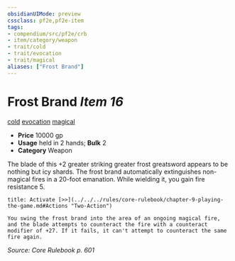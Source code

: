 ```yaml
---
obsidianUIMode: preview
cssclass: pf2e,pf2e-item
tags:
- compendium/src/pf2e/crb
- item/category/weapon
- trait/cold
- trait/evocation
- trait/magical
aliases: ["Frost Brand"]
---
```

# Frost Brand *Item 16*  
[cold](../../../rules/traits/cold.md)  [evocation](../../../rules/traits/evocation.md)  [magical](../../../rules/traits/magical.md)  

- **Price** 10000 gp
- **Usage** held in 2 hands; **Bulk** 2
- **Category** Weapon

The blade of this +2 greater striking greater frost greatsword appears to be nothing but icy shards. The frost brand automatically extinguishes non-magical fires in a 20-foot emanation. While wielding it, you gain fire resistance 5.

```ad-embed-ability
title: Activate [>>](../../../rules/core-rulebook/chapter-9-playing-the-game.md#Actions "Two-Action")

You swing the frost brand into the area of an ongoing magical fire, and the blade attempts to counteract the fire with a counteract modifier of +27. If it fails, it can't attempt to counteract the same fire again.
```

*Source: Core Rulebook p. 601*
